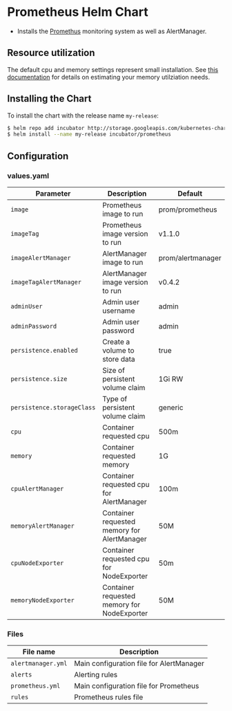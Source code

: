 # Prometheus Helm Chart

* Installs the [Promethus](https://prometheus.io/docs/introduction/overview/) monitoring system as well as AlertManager.

## Resource utilization

The default cpu and memory settings represent small installation. See [this documentation](https://prometheus.io/docs/operating/storage/#memory-usage) for details on estimating your memory utilziation needs.

## Installing the Chart

To install the chart with the release name `my-release`:

```bash
$ helm repo add incubator http://storage.googleapis.com/kubernetes-charts-incubator
$ helm install --name my-release incubator/prometheus
```

## Configuration

### values.yaml

| Parameter                  | Description                                       | Default                  |
|----------------------------|---------------------------------------------------|--------------------------|
| `image`                    | Prometheus image to run                           | prom/prometheus          |
| `imageTag`                 | Prometheus image version to run                   | v1.1.0                   |
| `imageAlertManager`        | AlertManager image to run                         | prom/alertmanager        |
| `imageTagAlertManager`     | AlertManager image version to run                 | v0.4.2                   |
| `adminUser`                | Admin user username                               | admin                    |
| `adminPassword`            | Admin user password                               | admin                    |
| `persistence.enabled`      | Create a volume to store data                     | true                     |
| `persistence.size`         | Size of persistent volume claim                   | 1Gi RW                   |
| `persistence.storageClass` | Type of persistent volume claim                   | generic                  |
| `cpu`                      | Container requested cpu                           | 500m                     |
| `memory`                   | Container requested memory                        | 1G                       |
| `cpuAlertManager`          | Container requested cpu for AlertManager          | 100m                     |
| `memoryAlertManager`       | Container requested memory for AlertManager       | 50M                      |
| `cpuNodeExporter`          | Container requested cpu for NodeExporter          | 50m                      |
| `memoryNodeExporter`       | Container requested memory for NodeExporter       | 50M                      |

### Files

| File name                  | Description                                       |
|----------------------------|---------------------------------------------------|
| `alertmanager.yml`         | Main configuration file for AlertManager          |
| `alerts`                   | Alerting rules                                    |
| `prometheus.yml`           | Main configuration file for Prometheus            |
| `rules`                    | Prometheus rules file                             |
